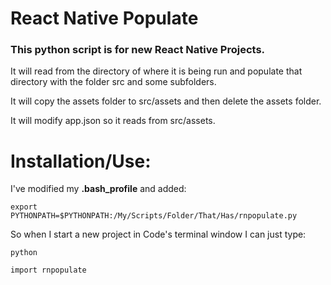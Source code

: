 # React Native Populate

### This python script is for new React Native Projects.

It will read from the directory of where it is being run and populate that directory with the folder src and some subfolders.

It will copy the assets folder to src/assets and then delete the assets folder.

It will modify app.json so it reads from src/assets.

# Installation/Use:

I've modified my **.bash_profile** and added:

```export PYTHONPATH=$PYTHONPATH:/My/Scripts/Folder/That/Has/rnpopulate.py```

So when I start a new project in Code's terminal window I can just type:

```python```

```import rnpopulate```
